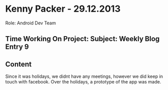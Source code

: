 Kenny Packer - 29.12.2013
===============
Role: Android Dev Team

Time Working On Project: 
Subject: Weekly Blog Entry 9
---------------

Content
---------------
Since it was holidays, we didnt have any meetings, however we did keep in touch with facebook. Over the holidays, a prototype of the app was made.